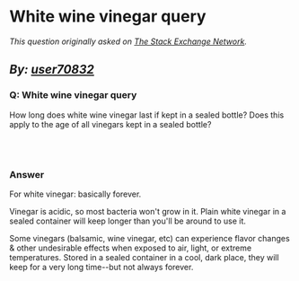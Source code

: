 # White wine vinegar query

_This question originally asked on [The Stack Exchange Network](https://cooking.stackexchange.com/q/94199)._

_By: [user70832](https://cooking.stackexchange.com/u/70832)_
<br>
--------------------------------------------
### Q: White wine vinegar query
<p>How long does white wine vinegar last if kept in a sealed bottle? Does this apply to the age of all vinegars kept in a sealed bottle?</p>

<br><br>
### Answer 
<p>For white vinegar: basically forever. </p>

<p>Vinegar is acidic, so most bacteria won't grow in it. Plain white vinegar in a sealed container will keep longer than you'll be around to use it.</p>

<p>Some vinegars (balsamic, wine vinegar, etc) can experience flavor changes &amp; other undesirable effects when exposed to air, light, or extreme temperatures. Stored in a sealed container in a cool, dark place, they will keep for a very long time--but not always forever.</p>

